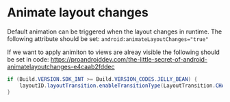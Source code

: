 # Animate layout changes
Default animation can be triggered when the layout changes in runtime. The following attribute should be set:
`android:animateLayoutChanges="true"`

If we want to apply animiton to views are alreay visible the following should be set in code:
https://proandroiddev.com/the-little-secret-of-android-animatelayoutchanges-e4caab2fddec

```java
if (Build.VERSION.SDK_INT >= Build.VERSION_CODES.JELLY_BEAN) {
    layoutID.layoutTransition.enableTransitionType(LayoutTransition.CHANGING)
}
```
